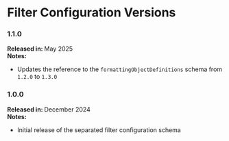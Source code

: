 # Filter Configuration Versions

### 1.1.0

<b>Released in: </b> May 2025 <br />
<b>Notes: </b> 
- Updates the reference to the `formattingObjectDefinitions` schema from `1.2.0` to `1.3.0`

### 1.0.0

<b>Released in: </b> December 2024 <br />
<b>Notes: </b> 
- Initial release of the separated filter configuration schema